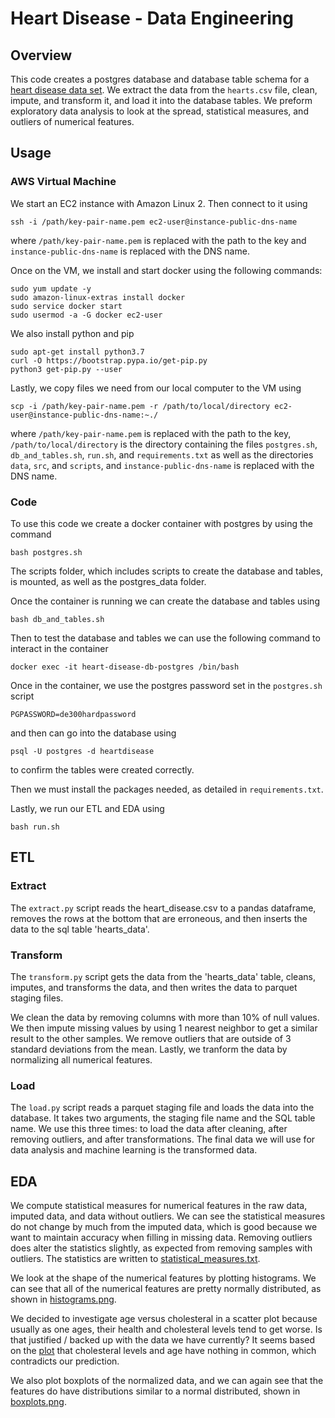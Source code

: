 # Heart Disease - Data Engineering

## Overview
This code creates a postgres database and database table schema for a [heart disease data set](https://archive.ics.uci.edu/ml/datasets/heart+disease). We extract the data from the `hearts.csv` file, clean, impute, and transform it, and load it into the database tables. We preform exploratory data analysis to look at the spread, statistical measures, and outliers of numerical features.

## Usage 

### AWS Virtual Machine 
We start an EC2 instance with Amazon Linux 2. Then connect to it using 
```
ssh -i /path/key-pair-name.pem ec2-user@instance-public-dns-name
```
where `/path/key-pair-name.pem` is replaced with the path to the key and `instance-public-dns-name` is replaced with the DNS name.

Once on the VM, we install and start docker using the following commands:
```
sudo yum update -y
sudo amazon-linux-extras install docker
sudo service docker start
sudo usermod -a -G docker ec2-user
```
We also install python and pip
```
sudo apt-get install python3.7
curl -O https://bootstrap.pypa.io/get-pip.py
python3 get-pip.py --user
```
Lastly, we copy files we need from our local computer to the VM using
```
scp -i /path/key-pair-name.pem -r /path/to/local/directory ec2-user@instance-public-dns-name:~./
```
where `/path/key-pair-name.pem` is replaced with the path to the key, `/path/to/local/directory` is the directory containing the files `postgres.sh`, `db_and_tables.sh`, `run.sh`, and `requirements.txt` as well as the directories `data`, `src`, and `scripts`, and `instance-public-dns-name` is replaced with the DNS name.
### Code
To use this code we create a docker container with postgres by using the command
```
bash postgres.sh
```
The scripts folder, which includes scripts to create the database and tables, is mounted, as well as the postgres_data folder. 

Once the container is running we can create the database and tables using 
```
bash db_and_tables.sh
```
Then to test the database and tables we can use the following command to interact in the container 
```
docker exec -it heart-disease-db-postgres /bin/bash
```
Once in the container, we use the postgres password set in the `postgres.sh` script 
```
PGPASSWORD=de300hardpassword
```
and then can go into the database using 
```
psql -U postgres -d heartdisease
```
to confirm the tables were created correctly. 


Then we must install the packages needed, as detailed in `requirements.txt`.


Lastly, we run our ETL and EDA using 
```
bash run.sh
```

## ETL

### Extract 
The `extract.py` script reads the heart_disease.csv to a pandas dataframe, removes the rows at the bottom that are erroneous, and then inserts the data to the sql table 'hearts_data'.

### Transform 
The `transform.py` script gets the data from the 'hearts_data' table, cleans, imputes, and transforms the data, and then writes the data to parquet staging files. 

We clean the data by removing columns with more than 10% of null values. We then impute missing values by using 1 nearest neighbor to get a similar result to the other samples. We remove outliers that are outside of 3 standard deviations from the mean. Lastly, we tranform the data by normalizing all numerical features. 

### Load
The `load.py` script reads a parquet staging file and loads the data into the database. It takes two arguments, the staging file name and the SQL table name. We use this three times: to load the data after cleaning, after removing outliers, and after transformations. The final data we will use for data analysis and machine learning is the transformed data.

## EDA

We compute statistical measures for numerical features in the raw data, imputed data, and data without outliers. We can see the statistical measures do not change by much from the imputed data, which is good because we want to maintain accuracy when filling in missing data. Removing outliers does alter the statistics slightly, as expected from removing samples with outliers. The statistics are written to [statistical_measures.txt](/output/statistical_measures.txt).

We look at the shape of the numerical features by plotting histograms. We can see that all of the numerical features are pretty normally distributed, as shown in [histograms.png](/output/histograms.png).

We decided to investigate age versus cholesteral in a scatter plot because usually as one ages, their health and cholesteral levels tend to get worse. Is that justified / backed up with the data we have currently? It seems based on the [plot](/output/age_vs_chol.png) that cholesteral levels and age have nothing in common, which contradicts our prediction.

We also plot boxplots of the normalized data, and we can again see that the features do have distributions similar to a normal distributed, shown in [boxplots.png](/output/boxplots.png).
